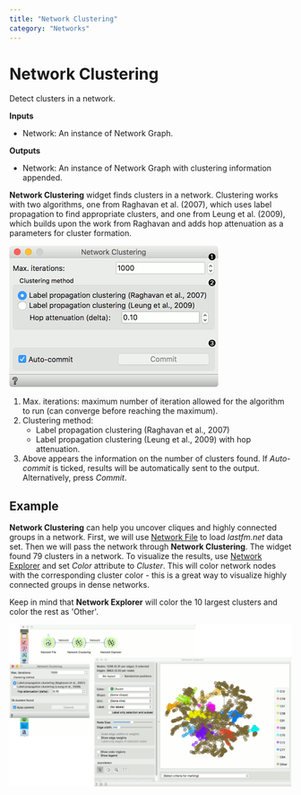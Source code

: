 ```yaml
---
title: "Network Clustering"
category: "Networks"
---
```

Network Clustering
==================

Detect clusters in a network.

**Inputs**

- Network: An instance of Network Graph.

**Outputs**

- Network: An instance of Network Graph with clustering information appended.

**Network Clustering** widget finds clusters in a network. Clustering works with two algorithms, one from Raghavan et al. (2007), which uses label propagation to find appropriate clusters, and one from Leung et al. (2009), which builds upon the work from Raghavan and adds hop attenuation as a parameters for cluster formation.

![](/widget-catalog/networks/images/network-clustering-stamped.png)

1. Max. iterations: maximum number of iteration allowed for the algorithm to run (can converge before reaching the maximum).
2. Clustering method:
   - Label propagation clustering (Raghavan et al., 2007)
   - Label propagation clustering (Leung et al., 2009) with hop attenuation.
3. Above appears the information on the number of clusters found. If *Auto-commit* is ticked, results will be automatically sent to the output. Alternatively, press *Commit*.

Example
-------

**Network Clustering** can help you uncover cliques and highly connected groups in a network. First, we will use [Network File](networkfile.md) to load *lastfm.net* data set. Then we will pass the network through **Network Clustering**. The widget found 79 clusters in a network. To visualize the results, use [Network Explorer](/widget-catalog/networks/networkexplorer) and set *Color* attribute to *Cluster*. This will color network nodes with the corresponding cluster color - this is a great way to visualize highly connected groups in dense networks.

Keep in mind that **Network Explorer** will color the 10 largest clusters and color the rest as 'Other'.

![](/widget-catalog/networks/images/network-clustering-example.png)

